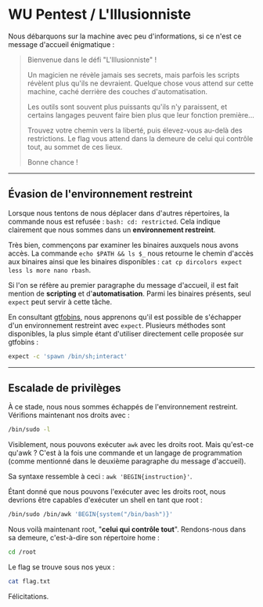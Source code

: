 # WU Pentest / L'Illusionniste

Nous débarquons sur la machine avec peu d'informations, si ce n'est ce message d'accueil énigmatique :

> Bienvenue dans le défi "L'Illusionniste" \!
>
> Un magicien ne révèle jamais ses secrets, mais parfois les scripts révèlent plus qu'ils ne devraient.
> Quelque chose vous attend sur cette machine, caché derrière des couches d'automatisation.
>
> Les outils sont souvent plus puissants qu'ils n'y paraissent, et certains langages
> peuvent faire bien plus que leur fonction première...
>
> Trouvez votre chemin vers la liberté, puis élevez-vous au-delà des restrictions.
> Le flag vous attend dans la demeure de celui qui contrôle tout, au sommet de ces lieux.
>
> Bonne chance \!

------------------------------------------------------------------------
## Évasion de l'environnement restreint

Lorsque nous tentons de nous déplacer dans d'autres répertoires, la commande nous est refusée : `bash: cd: restricted`. Cela indique clairement que nous sommes dans un **environnement restreint**.

Très bien, commençons par examiner les binaires auxquels nous avons accès. La commande `echo $PATH && ls $_` nous retourne le chemin d'accès aux binaires ainsi que les binaires disponibles : `cat cp dircolors expect less ls more nano rbash`.

Si l'on se réfère au premier paragraphe du message d'accueil, il est fait mention de **scripting** et d'**automatisation**. Parmi les binaires présents, seul `expect` peut servir à cette tâche.

En consultant [gtfobins](https://gtfobins.github.io/gtfobins/expect/), nous apprenons qu'il est possible de s'échapper d'un environnement restreint avec `expect`. Plusieurs méthodes sont disponibles, la plus simple étant d'utiliser directement celle proposée sur gtfobins :

```bash
expect -c 'spawn /bin/sh;interact'
```

------------------------------------------------------------------------
## Escalade de privilèges
À ce stade, nous nous sommes échappés de l'environnement restreint. Vérifions maintenant nos droits avec :

```bash
/bin/sudo -l
```

Visiblement, nous pouvons exécuter `awk` avec les droits root. Mais qu'est-ce qu'awk ? C'est à la fois une commande et un langage de programmation (comme mentionné dans le deuxième paragraphe du message d'accueil).

Sa syntaxe ressemble à ceci : `awk 'BEGIN{instruction}'`.

Étant donné que nous pouvons l'exécuter avec les droits root, nous devrions être capables d'exécuter un shell en tant que root :

```bash
/bin/sudo /bin/awk 'BEGIN{system("/bin/bash")}'
```

Nous voilà maintenant root, "**celui qui contrôle tout**". Rendons-nous dans sa demeure, c'est-à-dire son répertoire home :

```bash
cd /root
```

Le flag se trouve sous nos yeux :

```bash
cat flag.txt
```

Félicitations.
